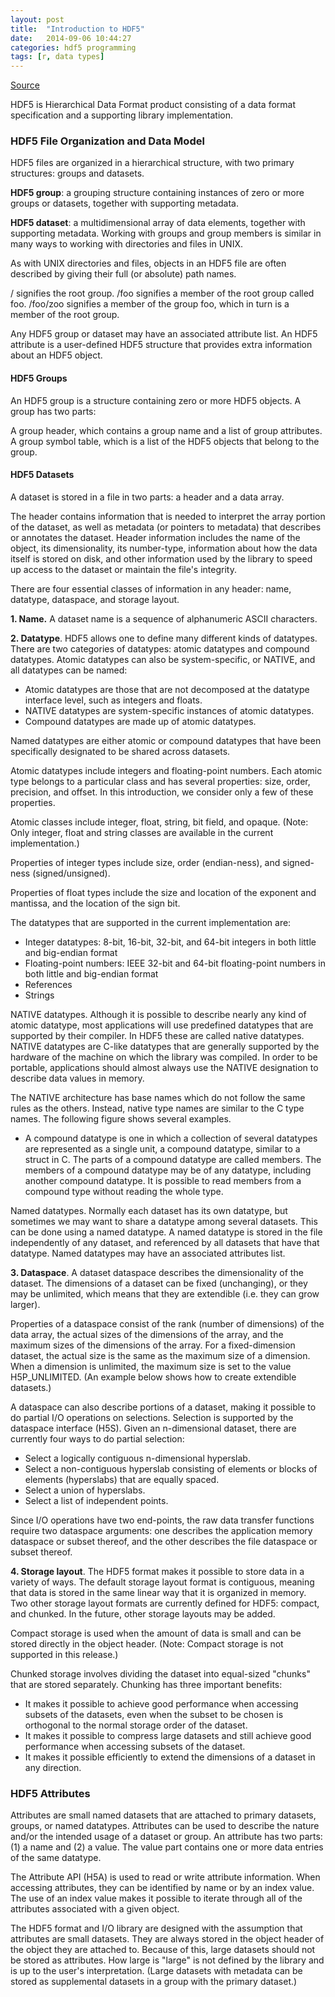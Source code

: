 ```yaml
---
layout: post
title:  "Introduction to HDF5"
date:   2014-09-06 10:44:27
categories: hdf5 programming
tags: [r, data types]
---
```


[Source](https://portal.hdfgroup.org/display/HDF5/HDF5)

HDF5 is Hierarchical Data Format product consisting of a data format specification and a supporting library implementation. 

### HDF5 File Organization and Data Model

HDF5 files are organized in a hierarchical structure, with two primary structures: groups and datasets.

__HDF5 group__: a grouping structure containing instances of zero or more groups or datasets, together with supporting metadata.

__HDF5 dataset__: a multidimensional array of data elements, together with supporting metadata.
Working with groups and group members is similar in many ways to working with directories and files in UNIX. 

As with UNIX directories and files, objects in an HDF5 file are often described by giving their full (or absolute) path names.

/ signifies the root group.
/foo signifies a member of the root group called foo.
/foo/zoo signifies a member of the group foo, which in turn is a member of the root group.

Any HDF5 group or dataset may have an associated attribute list. An HDF5 attribute is a user-defined HDF5 structure that provides extra information about an HDF5 object.

#### HDF5 Groups

An HDF5 group is a structure containing zero or more HDF5 objects. A group has two parts:

A group header, which contains a group name and a list of group attributes.
A group symbol table, which is a list of the HDF5 objects that belong to the group.

#### HDF5 Datasets

A dataset is stored in a file in two parts: a header and a data array.

The header contains information that is needed to interpret the array portion of the dataset, as well as metadata (or pointers to metadata) that describes or annotates the dataset. Header information includes the name of the object, its dimensionality, its number-type, information about how the data itself is stored on disk, and other information used by the library to speed up access to the dataset or maintain the file's integrity.

There are four essential classes of information in any header: name, datatype, dataspace, and storage layout.

__1. Name.__ A dataset name is a sequence of alphanumeric ASCII characters.

__2. Datatype__. HDF5 allows one to define many different kinds of datatypes. There are two categories of datatypes: atomic datatypes and compound datatypes. Atomic datatypes can also be system-specific, or NATIVE, and all datatypes can be named:

* Atomic datatypes are those that are not decomposed at the datatype interface level, such as integers and floats.
* NATIVE datatypes are system-specific instances of atomic datatypes.
* Compound datatypes are made up of atomic datatypes.

Named datatypes are either atomic or compound datatypes that have been specifically designated to be shared across datasets.

Atomic datatypes include integers and floating-point numbers. Each atomic type belongs to a particular class and has several properties: size, order, precision, and offset. In this introduction, we consider only a few of these properties.

Atomic classes include integer, float, string, bit field, and opaque. (Note: Only integer, float and string classes are available in the current implementation.)

Properties of integer types include size, order (endian-ness), and signed-ness (signed/unsigned).

Properties of float types include the size and location of the exponent and mantissa, and the location of the sign bit.

The datatypes that are supported in the current implementation are:

- Integer datatypes: 8-bit, 16-bit, 32-bit, and 64-bit integers in both little and big-endian format
- Floating-point numbers: IEEE 32-bit and 64-bit floating-point numbers in both little and big-endian format
- References
- Strings

NATIVE datatypes. Although it is possible to describe nearly any kind of atomic datatype, most applications will use predefined datatypes that are supported by their compiler. In HDF5 these are called native datatypes. NATIVE datatypes are C-like datatypes that are generally supported by the hardware of the machine on which the library was compiled. In order to be portable, applications should almost always use the NATIVE designation to describe data values in memory.

The NATIVE architecture has base names which do not follow the same rules as the others. Instead, native type names are similar to the C type names. The following figure shows several examples.

* A compound datatype is one in which a collection of several datatypes are represented as a single unit, a compound datatype, similar to a struct in C. The parts of a compound datatype are called members. The members of a compound datatype may be of any datatype, including another compound datatype. It is possible to read members from a compound type without reading the whole type.

Named datatypes. Normally each dataset has its own datatype, but sometimes we may want to share a datatype among several datasets. This can be done using a named datatype. A named datatype is stored in the file independently of any dataset, and referenced by all datasets that have that datatype. Named datatypes may have an associated attributes list.

__3. Dataspace__. A dataset dataspace describes the dimensionality of the dataset. The dimensions of a dataset can be fixed (unchanging), or they may be unlimited, which means that they are extendible (i.e. they can grow larger).

Properties of a dataspace consist of the rank (number of dimensions) of the data array, the actual sizes of the dimensions of the array, and the maximum sizes of the dimensions of the array. For a fixed-dimension dataset, the actual size is the same as the maximum size of a dimension. When a dimension is unlimited, the maximum size is set to the value H5P_UNLIMITED. (An example below shows how to create extendible datasets.)

A dataspace can also describe portions of a dataset, making it possible to do partial I/O operations on selections. Selection is supported by the dataspace interface (H5S). Given an n-dimensional dataset, there are currently four ways to do partial selection:

* Select a logically contiguous n-dimensional hyperslab.
* Select a non-contiguous hyperslab consisting of elements or blocks of elements (hyperslabs) that are equally spaced.
* Select a union of hyperslabs.
* Select a list of independent points.

Since I/O operations have two end-points, the raw data transfer functions require two dataspace arguments: one describes the application memory dataspace or subset thereof, and the other describes the file dataspace or subset thereof.

__4. Storage layout__. The HDF5 format makes it possible to store data in a variety of ways. The default storage layout format is contiguous, meaning that data is stored in the same linear way that it is organized in memory. Two other storage layout formats are currently defined for HDF5: compact, and chunked. In the future, other storage layouts may be added.

Compact storage is used when the amount of data is small and can be stored directly in the object header. (Note: Compact storage is not supported in this release.)

Chunked storage involves dividing the dataset into equal-sized "chunks" that are stored separately. Chunking has three important benefits:

- It makes it possible to achieve good performance when accessing subsets of the datasets, even when the subset to be chosen is orthogonal to the normal storage order of the dataset.
- It makes it possible to compress large datasets and still achieve good performance when accessing subsets of the dataset.
- It makes it possible efficiently to extend the dimensions of a dataset in any direction.


### HDF5 Attributes

Attributes are small named datasets that are attached to primary datasets, groups, or named datatypes. Attributes can be used to describe the nature and/or the intended usage of a dataset or group. An attribute has two parts: (1) a name and (2) a value. The value part contains one or more data entries of the same datatype.

The Attribute API (H5A) is used to read or write attribute information. When accessing attributes, they can be identified by name or by an index value. The use of an index value makes it possible to iterate through all of the attributes associated with a given object.

The HDF5 format and I/O library are designed with the assumption that attributes are small datasets. They are always stored in the object header of the object they are attached to. Because of this, large datasets should not be stored as attributes. How large is "large" is not defined by the library and is up to the user's interpretation. (Large datasets with metadata can be stored as supplemental datasets in a group with the primary dataset.)
